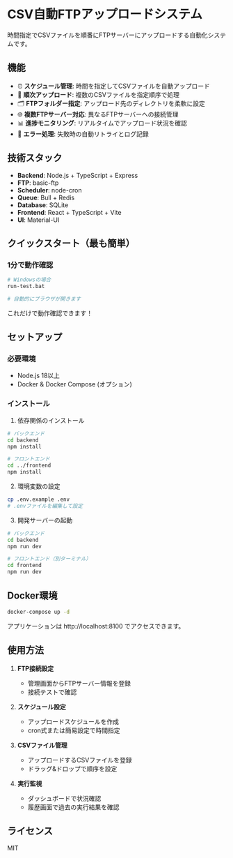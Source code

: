 # CSV自動FTPアップロードシステム

時間指定でCSVファイルを順番にFTPサーバーにアップロードする自動化システムです。

## 機能

- ⏰ **スケジュール管理**: 時間を指定してCSVファイルを自動アップロード
- 📁 **順次アップロード**: 複数のCSVファイルを指定順序で処理
- 🗂️ **FTPフォルダー指定**: アップロード先のディレクトリを柔軟に設定
- 🌐 **複数FTPサーバー対応**: 異なるFTPサーバーへの接続管理
- 📊 **進捗モニタリング**: リアルタイムでアップロード状況を確認
- 🔄 **エラー処理**: 失敗時の自動リトライとログ記録

## 技術スタック

- **Backend**: Node.js + TypeScript + Express
- **FTP**: basic-ftp
- **Scheduler**: node-cron
- **Queue**: Bull + Redis
- **Database**: SQLite
- **Frontend**: React + TypeScript + Vite
- **UI**: Material-UI

## クイックスタート（最も簡単）

### 1分で動作確認
```bash
# Windowsの場合
run-test.bat

# 自動的にブラウザが開きます
```

これだけで動作確認できます！

## セットアップ

### 必要環境
- Node.js 18以上
- Docker & Docker Compose (オプション)

### インストール

1. 依存関係のインストール
```bash
# バックエンド
cd backend
npm install

# フロントエンド
cd ../frontend
npm install
```

2. 環境変数の設定
```bash
cp .env.example .env
# .envファイルを編集して設定
```

3. 開発サーバーの起動
```bash
# バックエンド
cd backend
npm run dev

# フロントエンド（別ターミナル）
cd frontend
npm run dev
```

## Docker環境

```bash
docker-compose up -d
```

アプリケーションは http://localhost:8100 でアクセスできます。

## 使用方法

1. **FTP接続設定**
   - 管理画面からFTPサーバー情報を登録
   - 接続テストで確認

2. **スケジュール設定**
   - アップロードスケジュールを作成
   - cron式または簡易設定で時間指定

3. **CSVファイル管理**
   - アップロードするCSVファイルを登録
   - ドラッグ&ドロップで順序を設定

4. **実行監視**
   - ダッシュボードで状況確認
   - 履歴画面で過去の実行結果を確認

## ライセンス

MIT